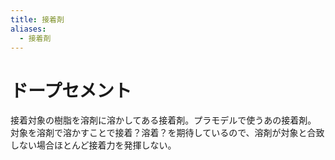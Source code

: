 ```yaml
---
title: 接着剤
aliases:
  - 接着剤
---
```



ドープセメント
================================================================================
接着対象の樹脂を溶剤に溶かしてある接着剤。プラモデルで使うあの接着剤。
対象を溶剤で溶かすことで接着？溶着？を期待しているので、溶剤が対象と合致しない場合ほとんど接着力を発揮しない。




